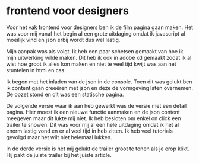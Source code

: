 # frontend voor designers

Voor het vak frontend voor designers ben ik de film pagina gaan maken. Het was voor mij vanaf het begin al een grote uitdaging omdat ik javascript al moeilijk vind en json erbij wordt dus wel lastig.

Mijn aanpak was als volgt. Ik heb een paar schetsen gemaakt van hoe ik mijn uitwerking wilde maken. Dit heb ik ook in adobe xd gemaakt zodat ik al wist hoe groot ik alles kon maken en niet te veel tijd kwijt was aan het stuntelen in html en css.

Ik begon met het inladen van de json in de console. Toen dit was gelukt ben ik content gaan creeëren met json en deze de vormgeving laten overnemen. De opzet stond en dit was een statische pagina.

De volgende versie waar ik aan heb gewerkt was de versie met een detail pagina. Hier moest ik een nieuwe functie aanmaken en de json content meegeven maar dit lukte mij niet. Ik heb besloten om enkel on click een trailer te showen. Dit was voor mij al een hele uitdaging omdat ik het al enorm lastig vond en er al veel tijd in heb  zitten. Ik heb veel tutorials gevolgd maar het wilt niet helemaal lukken.

In de derde versie is het mij gelukt de trailer groot te tonen als je erop klikt. Hij pakt de juiste trailer bij het juiste article.